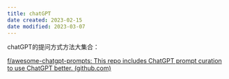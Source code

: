 ```yaml
---
title: chatGPT
date created: 2023-02-15
date modified: 2023-03-07
---
```


chatGPT的提问方式方法大集合：

[f/awesome-chatgpt-prompts: This repo includes ChatGPT prompt curation to use ChatGPT better. (github.com)](https://github.com/f/awesome-chatgpt-prompts)

